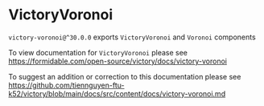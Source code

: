 # VictoryVoronoi

`victory-voronoi@^30.0.0` exports `VictoryVoronoi` and `Voronoi` components

To view documentation for `VictoryVoronoi` please see https://formidable.com/open-source/victory/docs/victory-voronoi

To suggest an addition or correction to this documentation please see https://github.com/tiennguyen-ftu-k52/victory/blob/main/docs/src/content/docs/victory-voronoi.md